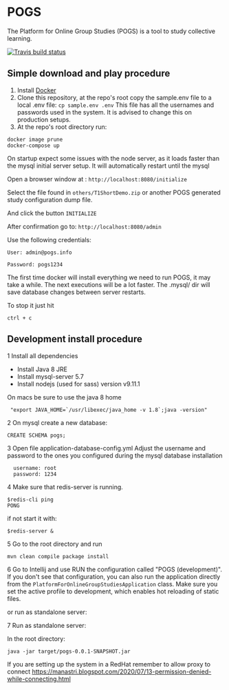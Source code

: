 
# POGS
The Platform for Online Group Studies (POGS) is a tool to study collective learning.

[![Travis build status](https://img.shields.io/travis/CCI-MIT/POGS.svg)](https://travis-ci.org/CCI-MIT/POGS)


## Simple download and play procedure

1. Install [Docker](https://docs.docker.com/get-docker/)
2. Clone this repository, at the repo's root copy the sample.env file to a local .env file:
```cp sample.env .env``` 
 This file has all the usernames and passwords used in the system. It is advised to change this on production setups.
3. At the repo's root directory run:

```
docker image prune
docker-compose up
```

On startup expect some issues with the node server, as it loads faster than the mysql initial server setup.
It will automatically restart until the mysql 

Open a browser window at :
```http://localhost:8080/initialize```

Select the file found in ```others/T1ShortDemo.zip``` or another POGS generated study configuration dump file.

And click the button ```INITIALIZE```

After confirmation go to:
```http://localhost:8080/admin```

Use the following credentials:

```
User: admin@pogs.info

Password: pogs1234
```
The first time docker will install everything we need to run POGS, it may take a while.
The next executions will be a lot faster. The .mysql/ dir will save database changes between server restarts.

To stop it just hit
```
ctrl + c
```

## Development install procedure

1 Install all dependencies
 
 - Install Java 8 JRE
 - Install mysql-server 5.7
 - Install nodejs (used for sass) version v9.11.1
 
 On macs be sure to use the java 8 home 
``` 
 "export JAVA_HOME=`/usr/libexec/java_home -v 1.8`;java -version"
```

2 On mysql create a new database:

```
CREATE SCHEMA pogs;
```

3 Open file application-database-config.yml
Adjust the username and password to the ones you configured during the mysql database installation
 
```
  username: root
  password: 1234
```
4 Make sure that redis-server is running.
```
$redis-cli ping
PONG
```
if not start it with:
```
$redis-server & 
```

5 Go to the root directory and run

```
mvn clean compile package install 
```

6 Go to Intellij and use RUN the configuration called "POGS (development)". If you don't see that configuration, you can also run the application directly from the `PlatformForOnlineGroupStudiesApplication` class. Make sure you set the active profile to development, which enables hot reloading of static files.

or run as standalone server:

7 Run as standalone server:

In the root directory:
```
java -jar target/pogs-0.0.1-SNAPSHOT.jar
```

If you are setting up the system in a RedHat remember to allow proxy to connect
https://manastri.blogspot.com/2020/07/13-permission-denied-while-connecting.html